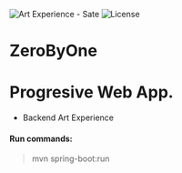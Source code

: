 ![Art Experience - Sate](https://github.com/zerobyone-apis/Back_Art_Experience/workflows/Backend%20-%20Art%20Experience/badge.svg)
![License](https://img.shields.io/github/license/zerobyone-apis/Back_Art_Experience)

# ZeroByOne

# Progresive Web App.
- Backend Art Experience 


#### Run commands:
> mvn spring-boot:run
